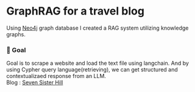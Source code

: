 # GraphRAG for a travel blog
Using [Neo4j](https://neo4j.com/product/auradb/) graph database I created a RAG system utilizing knowledge graphs. <br> 

### 🎯 Goal 
Goal is to scrape a website and load the text file using langchain. And by using Cypher query language(retrieving), we can get structured and contextualizaed response from an LLM. <br> 
Blog : [Seven Sister Hill](https://fitnesstravelfood.com/seven-sisters-hill-the-best-trek-near-nagpur/)
